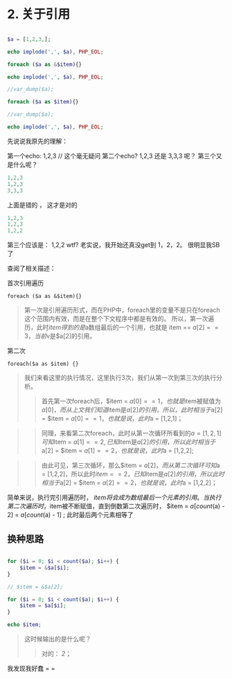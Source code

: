 # 2. 关于引用

```php

$a = [1,2,3,];

echo implode(',', $a), PHP_EOL;

foreach ($a as &$item){}

echo implode(',', $a), PHP_EOL;

//var_dump($a);

foreach ($a as $item){}

//var_dump($a);

echo implode(',', $a), PHP_EOL;

```

先说说我原先的理解：

第一个echo: 1,2,3  // 这个毫无疑问
第二个echo? 1,2,3 还是  3,3,3 呢？
第三个又是什么呢？

```php
1,2,3
1,2,3
3,3,3
```

上面是错的
，
这才是对的
```php
1,2,3
1,2,3
1,2,2

```

第三个应该是： 1,2,2
wtf? 老实说，我开始还真没get到  1，2，2。 很明显我SB了

查阅了相关描述：

首次引用遍历

```
foreach ($a as &$item){}
```

> 第一次是引用遍历形式，而在PHP中，foreach里的变量不是只在foreach这个范围内有效，而是在整个下文程序中都是有效的。
所以，第一次遍历，此时$item得到的是$a数组最后的一个引用，也就是 item == $a[2] == 3，当前$v是$a[2]的引用。


第二次

```
foreach($a as $item) {}
```

> 我们来看这里的执行情况，这里执行3次，我们从第一次到第三次的执行分析。
>> 首先第一次foreach后，$item = $a[0] == 1，也就是$item被赋值为$a[0]，而从上文我们知道$item是$a[2]的引用，所以，此时相当于$a[2] = $item = $a[0] == 1，也就是说，此时$a = [1,2,1]；

>>同理，来看第二次foreach，此时从第一次循环所看到的$a = [1,2,1]可知$item = $a[1] == 2,已知$item是$a[2]的引用，所以此时相当于$a[2] = $item = $a[1] == 2，也就是说，此时$a = [1,2,2];

>> 由此可见，第三次循环，那么$item = $a[2]，而从第二次循环可知$a = [1,2,2]，所以此时$item == 2，已知$item是$a[2]的引用，所以此时相当于$a[2] = $item = $a[2] == 2，也就是说，此时$a = [1,2,2]；


简单来说，执行完引用遍历时， $item 将会成为数组最后一个元素的引用。
当执行第二次遍历时，$item被不断赋值，直到倒数第二次遍历时， $item = $a[count($a) - 2] = $a[count($a) - 1] ;
此时最后两个元素相等了


## 换种思路

```php

for ($i = 0; $i < count($a); $i++) {
    $item = &$a[$i];
}

// $item = &$a[2];

for ($i = 0; $i < count($a); $i++) {
    $item = $a[$i];
}

echo $item;

```

>这时候输出的是什么呢？  
>>对的： *2*；

我发现我好蠢  = =